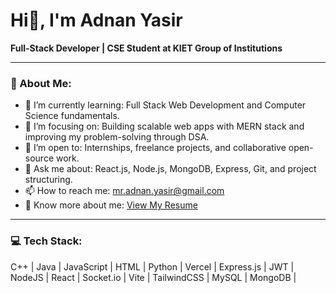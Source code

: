 # Hi👋, I'm Adnan Yasir

**Full-Stack Developer | CSE Student at KIET Group of Institutions**

---

### 💫 About Me:
- 🌱 I’m currently learning: Full Stack Web Development and Computer Science fundamentals.  
- 🎯 I’m focusing on: Building scalable web apps with MERN stack and improving my problem-solving through DSA.  
- 🤝 I’m open to: Internships, freelance projects, and collaborative open-source work.  
- 💬 Ask me about: React.js, Node.js, MongoDB, Express, Git, and project structuring.  
- 📫 How to reach me: mr.adnan.yasir@gmail.com  
- 📄 Know more about me: [View My Resume](https://drive.google.com/file/d/1ODLfK7w3RGzJYhBxQKo6jtYWkxk7vRs-/view?usp=sharing)  

 

---

### 💻 Tech Stack:
C++ | Java | JavaScript | HTML | Python | Vercel | Express.js | JWT | NodeJS | React | Socket.io | Vite | TailwindCSS | MySQL | MongoDB | 


